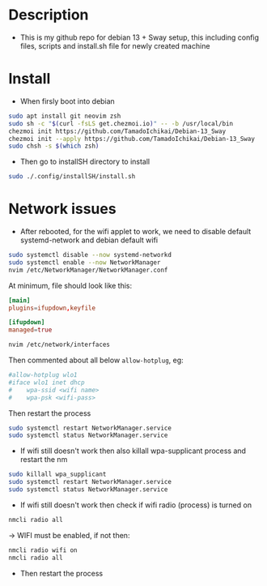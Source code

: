 # Description
- This is my github repo for debian 13 + Sway setup, this including config files, scripts and install.sh file for newly created machine
# Install
- When firsly boot into debian 
```bash
sudo apt install git neovim zsh
sudo sh -c "$(curl -fsLS get.chezmoi.io)" -- -b /usr/local/bin
chezmoi init https://github.com/TamadoIchikai/Debian-13_Sway
chezmoi init --apply https://github.com/TamadoIchikai/Debian-13_Sway
sudo chsh -s $(which zsh)
```

- Then go to installSH directory to install
```bash
sudo ./.config/installSH/install.sh
```

# Network issues
- After rebooted, for the wifi applet to work, we need to disable default systemd-network and debian default wifi
```bash
sudo systemctl disable --now systemd-networkd
sudo systemctl enable --now NetworkManager
nvim /etc/NetworkManager/NetworkManager.conf
```
At minimum, file should look like this: 
```conf
[main]
plugins=ifupdown,keyfile

[ifupdown]
managed=true
```
```bash
nvim /etc/network/interfaces
```
Then commented about all below `allow-hotplug`, eg:
```conf
#allow-hotplug wlo1
#iface wlo1 inet dhcp
#    wpa-ssid <wifi name>
#    wpa-psk <wifi-pass>
```
Then restart the process
```bash
sudo systemctl restart NetworkManager.service
sudo systemctl status NetworkManager.service
```
- If wifi still doesn't work then also killall wpa-supplicant process and restart the nm
```bash
sudo killall wpa_supplicant
sudo systemctl restart NetworkManager.service
sudo systemctl status NetworkManager.service
```
- If wifi still doesn't work then check if wifi radio (process) is turned on
```bash
nmcli radio all
```
-> WIFI must be enabled, if not then: 
```bash
nmcli radio wifi on
nmcli radio all
```
- Then restart the process
